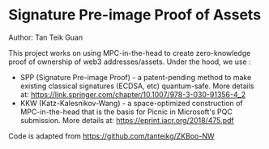 # Signature Pre-image Proof of Assets 

Author: Tan Teik Guan

This project works on using MPC-in-the-head to create zero-knowledge proof of ownership of web3 addresses/assets. Under the hood, we use :
- SPP (Signature Pre-image Proof) - a patent-pending method to make existing classical signatures (ECDSA, etc) quantum-safe. More details at: https://link.springer.com/chapter/10.1007/978-3-030-91356-4_2
- KKW (Katz-Kalesnikov-Wang) - a space-optimized construction of MPC-in-the-head that is the basis for Picnic in Microsoft's PQC submission. More details at: https://eprint.iacr.org/2018/475.pdf

Code is adapted from https://github.com/tanteikg/ZKBoo-NW
